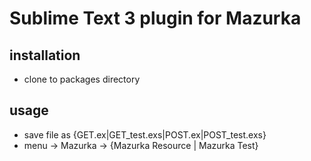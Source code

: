 # Sublime Text 3 plugin for Mazurka

## installation

* clone to packages directory

## usage

* save file as {GET.ex|GET_test.exs|POST.ex|POST_test.exs}
* menu -> Mazurka -> {Mazurka Resource | Mazurka Test}